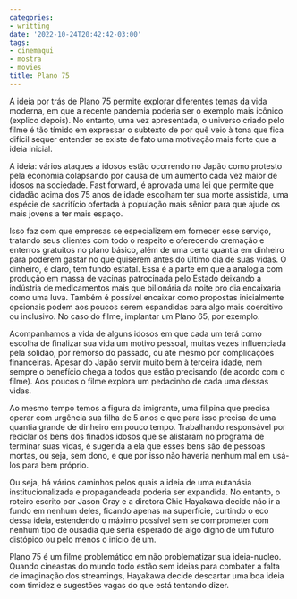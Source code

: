 ```yaml
---
categories:
- writting
date: '2022-10-24T20:42:42-03:00'
tags:
- cinemaqui
- mostra
- movies
title: Plano 75
---
```


A ideia por trás de Plano 75 permite explorar diferentes temas da vida moderna, em que a recente pandemia poderia ser o exemplo mais icônico (explico depois). No entanto, uma vez apresentada, o universo criado pelo filme é tão tímido em expressar o subtexto de por quê veio à tona que fica difícil sequer entender se existe de fato uma motivação mais forte que a ideia inicial.

A ideia: vários ataques a idosos estão ocorrendo no Japão como protesto pela economia colapsando por causa de um aumento cada vez maior de idosos na sociedade. Fast forward, é aprovada uma lei que permite que cidadão acima dos 75 anos de idade escolham ter sua morte assistida, uma espécie de sacrifício ofertada à população mais sênior para que ajude os mais jovens a ter mais espaço.

Isso faz com que empresas se especializem em fornecer esse serviço, tratando seus clientes com todo o respeito e oferecendo cremação e enterros gratuitos no plano básico, além de uma certa quantia em dinheiro para poderem gastar no que quiserem antes do último dia de suas vidas. O dinheiro, é claro, tem fundo estatal. Essa é a parte em que a analogia com produção em massa de vacinas patrocinada pelo Estado deixando a indústria de medicamentos mais que bilionária da noite pro dia encaixaria como uma luva. Também é possível encaixar como propostas inicialmente opcionais podem aos poucos serem espandidas para algo mais coercitivo ou inclusivo. No caso do filme, implantar um Plano 65, por exemplo.

Acompanhamos a vida de alguns idosos em que cada um terá como escolha de finalizar sua vida um motivo pessoal, muitas vezes influenciada pela solidão, por remorso do passado, ou até mesmo por complicações financeiras. Apesar do Japão servir muito bem à terceira idade, nem sempre o benefício chega a todos que estão precisando (de acordo com o filme). Aos poucos o filme explora um pedacinho de cada uma dessas vidas.

Ao mesmo tempo temos a figura da imigrante, uma filipina que precisa operar com urgência sua filha de 5 anos e que para isso precisa de uma quantia grande de dinheiro em pouco tempo. Trabalhando responsável por reciclar os bens dos finados idosos que se alistaram no programa de terminar suas vidas, é sugerida a ela que esses bens são de pessoas mortas, ou seja, sem dono, e que por isso não haveria nenhum mal em usá-los para bem próprio.

Ou seja, há vários caminhos pelos quais a ideia de uma eutanásia institucionalizada e propagandeada poderia ser expandida. No entanto, o roteiro escrito por Jason Gray e a diretora Chie Hayakawa decide não ir a fundo em nenhum deles, ficando apenas na superfície, curtindo o eco dessa ideia, estendendo o máximo possível sem se comprometer com nenhum tipo de ousadia que seria esperado de algo digno de um futuro distópico ou pelo menos o início de um.

Plano 75 é um filme problemático em não problematizar sua ideia-nucleo. Quando cineastas do mundo todo estão sem ideias para combater a falta de imaginação dos streamings, Hayakawa decide descartar uma boa ideia com timidez e sugestões vagas do que está tentando dizer.